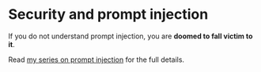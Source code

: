 # Security and prompt injection

If you do not understand prompt injection, you are **doomed to fall victim to it**.

Read [my series on prompt injection](https://simonwillison.net/series/prompt-injection/) for the full details.